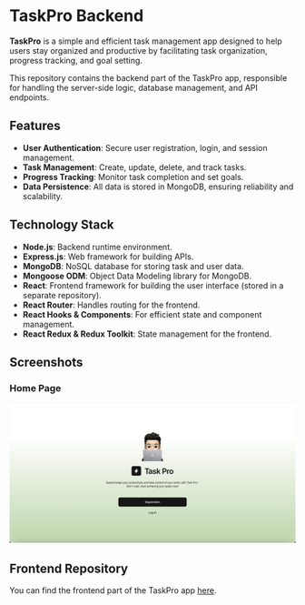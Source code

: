 # TaskPro Backend

**TaskPro** is a simple and efficient task management app designed to help users stay organized and productive by facilitating task organization, progress tracking, and goal setting.

This repository contains the backend part of the TaskPro app, responsible for handling the server-side logic, database management, and API endpoints.

## Features
- **User Authentication**: Secure user registration, login, and session management.
- **Task Management**: Create, update, delete, and track tasks.
- **Progress Tracking**: Monitor task completion and set goals.
- **Data Persistence**: All data is stored in MongoDB, ensuring reliability and scalability.

## Technology Stack
- **Node.js**: Backend runtime environment.
- **Express.js**: Web framework for building APIs.
- **MongoDB**: NoSQL database for storing task and user data.
- **Mongoose ODM**: Object Data Modeling library for MongoDB.
- **React**: Frontend framework for building the user interface (stored in a separate repository).
- **React Router**: Handles routing for the frontend.
- **React Hooks & Components**: For efficient state and component management.
- **React Redux & Redux Toolkit**: State management for the frontend.

## Screenshots

### Home Page
![Home Page](home-page-screenshot.png)

## Frontend Repository

You can find the frontend part of the TaskPro app [here](https://github.com/artem-yaremchuk/project-team-6-frontend).
